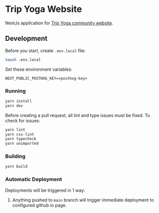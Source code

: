 # Trip Yoga Website

NextJs application for [Trip Yoga community website](https://tripyoganp.com).

## Development

Before you start, create `.env.local` file:

```bash
touch .env.local
```

Set these environment variables:

```env
NEXT_PUBLIC_POSTHOG_KEY=<posthog-key>
```

### Running

```bash
yarn install
yarn dev
```

Before creating a pull request, all lint and type issues must be fixed.
To check for issues:

```bash
yarn lint
yarn css-lint
yarn typecheck
yarn unimported
```

### Building

```bash
yarn build
```

### Automatic Deployment

Deployments will be triggered in 1 way:

1. Anything pushed to `main` branch will trigger immediate deployment
to configured github io page.
